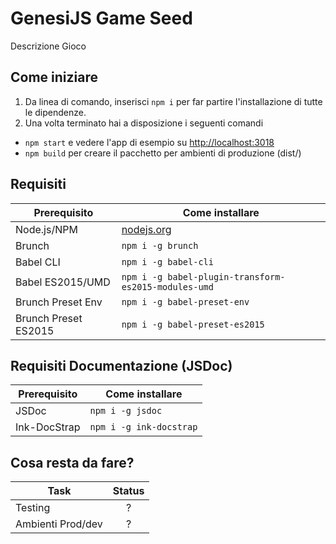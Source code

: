 # GenesiJS Game Seed 

Descrizione Gioco

## Come iniziare

1. Da linea di comando, inserisci `npm i` per far partire l'installazione di tutte le dipendenze.
2. Una volta terminato hai a disposizione i seguenti comandi
  - `npm start` e vedere l'app di esempio su <http://localhost:3018>
  - `npm build` per creare il pacchetto per ambienti di produzione (dist/)

## Requisiti

Prerequisito         | Come installare
-------------------- | -----------------------------------
Node.js/NPM          | [nodejs.org](http://nodejs.org/)
Brunch               | `npm i -g brunch`
Babel CLI            | `npm i -g babel-cli`
Babel ES2015/UMD     | `npm i -g babel-plugin-transform-es2015-modules-umd`
Brunch Preset Env    | `npm i -g babel-preset-env`
Brunch Preset ES2015 | `npm i -g babel-preset-es2015`


## Requisiti Documentazione (JSDoc)

Prerequisito       | Come installare
------------------ | -----------------------------------
JSDoc              | `npm i -g jsdoc`
Ink-DocStrap       | `npm i -g ink-docstrap`

## Cosa resta da fare?

Task                               | Status
---------------------------------- | :----:
Testing                            | ?
Ambienti Prod/dev                  | ?
